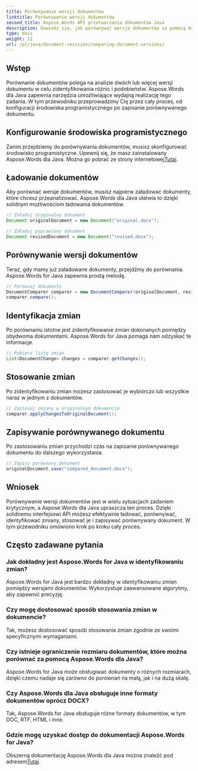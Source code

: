 ```yaml
---
title: Porównywanie wersji dokumentów
linktitle: Porównywanie wersji dokumentów
second_title: Aspose.Words API przetwarzania dokumentów Java
description: Dowiedz się, jak porównywać wersje dokumentów za pomocą Aspose.Words dla Java. Przewodnik krok po kroku dotyczący skutecznej kontroli wersji.
type: docs
weight: 11
url: /pl/java/document-revision/comparing-document-versions/
---
```


## Wstęp

Porównanie dokumentów polega na analizie dwóch lub więcej wersji dokumentu w celu zidentyfikowania różnic i podobieństw. Aspose.Words dla Java zapewnia narzędzia umożliwiające wydajną realizację tego zadania. W tym przewodniku przeprowadzimy Cię przez cały proces, od konfiguracji środowiska programistycznego po zapisanie porównywanego dokumentu.

## Konfigurowanie środowiska programistycznego

Zanim przejdziemy do porównywania dokumentów, musisz skonfigurować środowisko programistyczne. Upewnij się, że masz zainstalowany Aspose.Words dla Java. Można go pobrać ze strony internetowej[Tutaj](https://releases.aspose.com/words/java/).

## Ładowanie dokumentów

Aby porównać wersje dokumentów, musisz najpierw załadować dokumenty, które chcesz przeanalizować. Aspose.Words dla Java ułatwia to dzięki solidnym możliwościom ładowania dokumentów.

```java
// Załaduj oryginalny dokument
Document originalDocument = new Document("original.docx");

// Załaduj poprawiony dokument
Document revisedDocument = new Document("revised.docx");
```

## Porównywanie wersji dokumentów

Teraz, gdy mamy już załadowane dokumenty, przejdźmy do porównania. Aspose.Words for Java zapewnia prostą metodę.

```java
// Porównaj dokumenty
DocumentComparer comparer = new DocumentComparer(originalDocument, revisedDocument);
comparer.compare();
```

## Identyfikacja zmian

Po porównaniu istotne jest zidentyfikowanie zmian dokonanych pomiędzy obydwoma dokumentami. Aspose.Words for Java pomaga nam odzyskać te informacje.

```java
// Pobierz listę zmian
List<DocumentChange> changes = comparer.getChanges();
```

## Stosowanie zmian

Po zidentyfikowaniu zmian możesz zastosować je wybiórczo lub wszystkie naraz w jednym z dokumentów.

```java
// Zastosuj zmiany w oryginalnym dokumencie
comparer.applyChangesToOriginalDocument();
```

## Zapisywanie porównywanego dokumentu

Po zastosowaniu zmian przychodzi czas na zapisanie porównywanego dokumentu do dalszego wykorzystania.

```java
// Zapisz porównany dokument
originalDocument.save("compared_document.docx");
```

## Wniosek

Porównywanie wersji dokumentów jest w wielu sytuacjach zadaniem krytycznym, a Aspose.Words dla Java upraszcza ten proces. Dzięki solidnemu interfejsowi API możesz efektywnie ładować, porównywać, identyfikować zmiany, stosować je i zapisywać porównywany dokument. W tym przewodniku omówiono krok po kroku cały proces.

## Często zadawane pytania

### Jak dokładny jest Aspose.Words for Java w identyfikowaniu zmian?

Aspose.Words for Java jest bardzo dokładny w identyfikowaniu zmian pomiędzy wersjami dokumentów. Wykorzystuje zaawansowane algorytmy, aby zapewnić precyzję.

### Czy mogę dostosować sposób stosowania zmian w dokumencie?

Tak, możesz dostosować sposób stosowania zmian zgodnie ze swoimi specyficznymi wymaganiami.

### Czy istnieje ograniczenie rozmiaru dokumentów, które można porównać za pomocą Aspose.Words dla Java?

Aspose.Words for Java może obsługiwać dokumenty o różnych rozmiarach, dzięki czemu nadaje się zarówno do porównań na małą, jak i na dużą skalę.

### Czy Aspose.Words dla Java obsługuje inne formaty dokumentów oprócz DOCX?

Tak, Aspose.Words for Java obsługuje różne formaty dokumentów, w tym DOC, RTF, HTML i inne.

### Gdzie mogę uzyskać dostęp do dokumentacji Aspose.Words for Java?

Obszerną dokumentację Aspose.Words dla Java można znaleźć pod adresem[Tutaj](https://reference.aspose.com/words/java/).